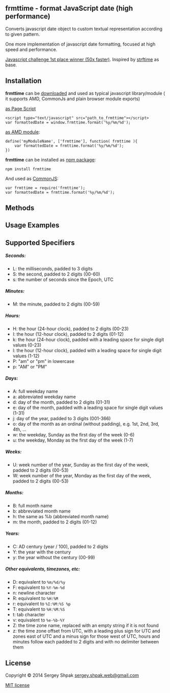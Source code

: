 ## frmttime - format JavaScript date (high performance)

Converts javascript date object to custom textual representation according to given pattern.

One more implementation of javascript date formatting, focused at high speed and performance. 

[Javascript challenge 1st place winner (50x faster)](https://github.com/hola/challenge_strftime).
Inspired by [strftime](https://github.com/samsonjs/strftime) as base.

## Installation

**frmttime** can be [downloaded](https://raw.githubusercontent.com/sergey-shpak/frmttime/master/frmttime.js) and used as 
typical javascript library/module ( it supports AMD, CommonJs and plain browser module exports)
 
[as Page Script](https://developer.mozilla.org/en-US/docs/Web/HTML/Element/script)

    <script type="text/javascript" src="path_to_frmttime"></script>
    var formattedDate = window.frmttime.format('%y/%m/%d');
 
[as AMD module](https://addyosmani.com/writing-modular-js/):

    define('myModuleName', ['frmttime'], function( frmttime ){
        var formattedDate = frmttime.format('%y/%m/%d');
    })

**frmttime** can be installed as [npm package](https://www.npmjs.com/):

    npm install frmttime

And used as [CommonJS](https://addyosmani.com/writing-modular-js/):

    var frmttime = require('frmttime');
    var formattedDate = frmttime.format('%y/%m/%d');

## Methods

## Usage Examples

## Supported Specifiers

##### Seconds:
- L: the milliseconds, padded to 3 digits
- S: the second, padded to 2 digits (00-60)
- s: the number of seconds since the Epoch, UTC

##### Minutes:
- M: the minute, padded to 2 digits (00-59)

##### Hours:
- H: the hour (24-hour clock), padded to 2 digits (00-23)
- I: the hour (12-hour clock), padded to 2 digits (01-12)
- k: the hour (24-hour clock), padded with a leading space for single digit values (0-23)
- l: the hour (12-hour clock), padded with a leading space for single digit values (1-12)
- P: "am" or "pm" in lowercase
- p: "AM" or "PM"

##### Days:
- A: full weekday name
- a: abbreviated weekday name
- d: day of the month, padded to 2 digits (01-31)
- e: day of the month, padded with a leading space for single digit values (1-31)
- j: day of the year, padded to 3 digits (001-366)
- o: day of the month as an ordinal (without padding), e.g. 1st, 2nd, 3rd, 4th, ...
- w: the weekday, Sunday as the first day of the week (0-6)
- u: the weekday, Monday as the first day of the week (1-7)

##### Weeks:
- U: week number of the year, Sunday as the first day of the week, padded to 2 digits (00-53)
- W: week number of the year, Monday as the first day of the week, padded to 2 digits (00-53)

##### Months:
- B: full month name
- b: abbreviated month name
- h: the same as %b (abbreviated month name)
- m: the month, padded to 2 digits (01-12)

##### Years: 
- C: AD century (year / 100), padded to 2 digits
- Y: the year with the century
- y: the year without the century (00-99)

##### Other equivalents, timezones, etc:
- D: equivalent to `%m/%d/%y`
- F: equivalent to `%Y-%m-%d`
- n: newline character
- R: equivalent to `%H:%M`
- r: equivalent to `%I:%M:%S %p`
- T: equivalent to `%H:%M:%S`
- t: tab character
- v: equivalent to `%e-%b-%Y`
- Z: the time zone name, replaced with an empty string if it is not found
- z: the time zone offset from UTC, with a leading plus sign for UTC and zones east
     of UTC and a minus sign for those west of UTC, hours and minutes follow each
     padded to 2 digits and with no delimiter between them

## License

Copyright © 2014 Sergey Shpak <sergey.shpak.web@gmail.com>

[MIT license](http://shps.mit-license.org)

